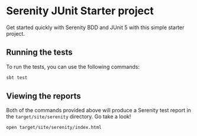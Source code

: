 # Serenity JUnit Starter project

Get started quickly with Serenity BDD and JUnit 5 with this simple starter project. 


## Running the tests

To run the tests, you can use the following commands:

```bash
sbt test
```
## Viewing the reports

Both of the commands provided above will produce a Serenity test report in the `target/site/serenity` directory. Go take a look!

```bash
open target/site/serenity/index.html
```
